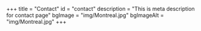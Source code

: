 +++
title = "Contact"
id = "contact"
description = "This is meta description for contact page"
bgImage = "img/Montreal.jpg"
bgImageAlt = "img/Montreal.jpg"
+++

